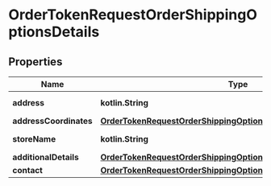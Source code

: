 
# OrderTokenRequestOrderShippingOptionsDetails

## Properties
Name | Type | Description | Notes
------------ | ------------- | ------------- | -------------
**address** | **kotlin.String** | Dirección de la tienda | 
**addressCoordinates** | [**OrderTokenRequestOrderShippingOptionsDetailsAddressCoordinates**](OrderTokenRequestOrderShippingOptionsDetailsAddressCoordinates.md) |  | 
**storeName** | **kotlin.String** | Nombre de la tienda | 
**additionalDetails** | [**OrderTokenRequestOrderShippingOptionsDetailsAdditionalDetails**](OrderTokenRequestOrderShippingOptionsDetailsAdditionalDetails.md) |  |  [optional]
**contact** | [**OrderTokenRequestOrderShippingOptionsDetailsContact**](OrderTokenRequestOrderShippingOptionsDetailsContact.md) |  |  [optional]




